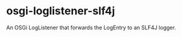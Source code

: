 osgi-loglistener-slf4j
=======================

An OSGi LogListener that forwards the LogEntry to an SLF4J logger.
